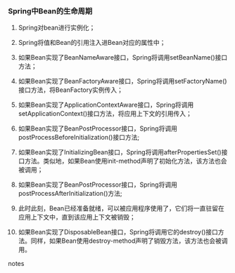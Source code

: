 ### Spring中Bean的生命周期

1. Spring对bean进行实例化；

2. Spring将值和Bean的引用注入进Bean对应的属性中；

3. 如果Bean实现了BeanNameAware接口，Spring将调用setBeanName()接口方法；

4. 如果Bean实现了BeanFactoryAware接口，Spring将调用setFactoryName()接口方法，将BeanFactory实例传入；

5. 如果Bean实现了ApplicationContextAware接口，Spring将调用setApplicationContext()接口方法，将应用上下文的引用传入；

6. 如果Bean实现了BeanPostProcessor接口，Spring将调用postProcessBeforeInitialization()接口方法;

7. 如果Bean实现了InitializingBean接口，Spring将调用afterPropertiesSet()接口方法。类似地，如果Bean使用init-method声明了初始化方法，该方法也会被调用；

8. 如果Bean实现了BeanPostProcessor接口，Spring将调用postProcessAfterInitialization()方法;

9. 此时此刻，Bean已经准备就绪，可以被应用程序使用了，它们将一直驻留在应用上下文中，直到该应用上下文被销毁；

10. 如果Bean实现了DisposableBean接口，Spring将调用它的destroy()接口方法。同样，如果Bean使用destroy-method声明了销毁方法，该方法也会被调用。

notes